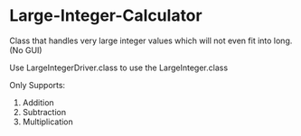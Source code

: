 # Large-Integer-Calculator  
  
Class that handles very large integer values which will not even fit into long.  (No GUI)
  
Use LargeIntegerDriver.class to use the LargeInteger.class  
  
Only Supports:  
1. Addition  
2. Subtraction  
3. Multiplication  
